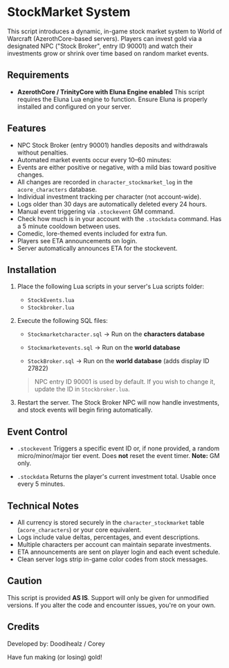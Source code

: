 # StockMarket System

This script introduces a dynamic, in-game stock market system to World of Warcraft (AzerothCore-based servers). Players can invest gold via a designated NPC ("Stock Broker", entry ID 90001) and watch their investments grow or shrink over time based on random market events.

## Requirements

* **AzerothCore / TrinityCore with Eluna Engine enabled**
  This script requires the Eluna Lua engine to function. Ensure Eluna is properly installed and configured on your server.

## Features

* NPC Stock Broker (entry 90001) handles deposits and withdrawals without penalties.
* Automated market events occur every 10–60 minutes:
* Events are either positive or negative, with a mild bias toward positive changes.
* All changes are recorded in `character_stockmarket_log` in the `acore_characters` database.
* Individual investment tracking per character (not account-wide).
* Logs older than 30 days are automatically deleted every 24 hours.
* Manual event triggering via `.stockevent` GM command.
* Check how much is in your account with the `.stockdata` command. Has a 5 minute cooldown between uses.
* Comedic, lore-themed events included for extra fun.
* Players see ETA announcements on login.
* Server automatically announces ETA for the stockevent.

## Installation

1. Place the following Lua scripts in your server's Lua scripts folder:

   * `StockEvents.lua`
   * `Stockbroker.lua`

2. Execute the following SQL files:

   * `Stockmarketcharacter.sql` → Run on the **characters database**

   * `Stockmarketevents.sql` → Run on the **world database**

   * `StockBroker.sql` → Run on the **world database** (adds display ID 27822)

   > NPC entry ID 90001 is used by default. If you wish to change it, update the ID in `Stockbroker.lua`.

3. Restart the server. The Stock Broker NPC will now handle investments, and stock events will begin firing automatically.

## Event Control

* `.stockevent`
  Triggers a specific event ID or, if none provided, a random micro/minor/major tier event. Does **not** reset the event timer.
  **Note:** GM only.

* `.stockdata`
  Returns the player's current investment total. Usable once every 5 minutes.

## Technical Notes

* All currency is stored securely in the `character_stockmarket` table (`acore_characters`) or your core equivalent.
* Logs include value deltas, percentages, and event descriptions.
* Multiple characters per account can maintain separate investments.
* ETA announcements are sent on player login and each event schedule.
* Clean server logs strip in-game color codes from stock messages.

## Caution

This script is provided **AS IS**. Support will only be given for unmodified versions. If you alter the code and encounter issues, you're on your own.

## Credits

Developed by:
Doodihealz / Corey

Have fun making (or losing) gold!

